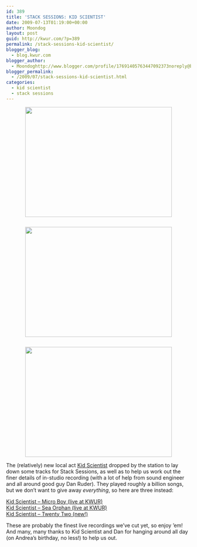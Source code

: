 ```yaml
---
id: 389
title: 'STACK SESSIONS: KID SCIENTIST'
date: 2009-07-13T01:19:00+00:00
author: Moondog
layout: post
guid: http://kwur.com/?p=389
permalink: /stack-sessions-kid-scientist/
blogger_blog:
  - blog.kwur.com
blogger_author:
  - Moondoghttp://www.blogger.com/profile/17691405763447092373noreply@blogger.com
blogger_permalink:
  - /2009/07/stack-sessions-kid-scientist.html
categories:
  - kid scientist
  - stack sessions
---
```

<div class="pf-content">
  <p>
    <a onblur="try {parent.deselectBloggerImageGracefully();} catch(e) {}" href="http://www.kwur.com/blog/uploaded_images/IMG_1473-729904.JPG"><img style="margin: 0px auto 10px; display: block; text-align: center; cursor: pointer; width: 400px; height: 300px;" src="http://www.kwur.com/blog/uploaded_images/IMG_1473-729506.JPG" alt="" border="0" /></a><br /><a onblur="try {parent.deselectBloggerImageGracefully();} catch(e) {}" href="http://www.kwur.com/blog/uploaded_images/IMG_1461-706933.JPG"><img style="margin: 0px auto 10px; display: block; text-align: center; cursor: pointer; width: 400px; height: 300px;" src="http://www.kwur.com/blog/uploaded_images/IMG_1461-706557.JPG" alt="" border="0" /></a><br /><a onblur="try {parent.deselectBloggerImageGracefully();} catch(e) {}" href="http://www.kwur.com/blog/uploaded_images/IMG_1471-729408.JPG"><img style="margin: 0px auto 10px; display: block; text-align: center; cursor: pointer; width: 400px; height: 300px;" src="http://www.kwur.com/blog/uploaded_images/IMG_1471-729025.JPG" alt="" border="0" /></a>
  </p>
  
  <p>
    The (relatively) new local act <a href="http://www.myspace.com/thekidscientist">Kid Scientist</a> dropped by the station to lay down some tracks for Stack Sessions, as well as to help us work out the finer details of in-studio recording (with a lot of help from sound engineer and all around good guy Dan Ruder). They played roughly a billion songs, but we don’t want to give away <span style="font-style: italic;">everything</span>, so here are three instead:
  </p>
  
  <p>
    <a href="http://www.megaupload.com/?d=TQD6LM0V">Kid Scientist – Micro Boy (live at KWUR)</a><br /><a href="http://www.megaupload.com/?d=RWHM7Y6H">Kid Scientist – Sea Orphan (live at KWUR)</a><br /><a href="http://www.megaupload.com/?d=REIK04GV">Kid Scientist – Twenty Two (new!)</a>
  </p>
  
  <p>
    These are probably the finest live recordings we’ve cut yet, so enjoy ’em! And many, many thanks to Kid Scientist and Dan for hanging around all day (on Andrea’s birthday, no less!) to help us out.
  </p>
</div>